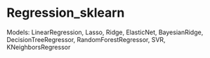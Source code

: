 # Regression_sklearn
Models: LinearRegression, Lasso, Ridge, ElasticNet, BayesianRidge, DecisionTreeRegressor, RandomForestRegressor, SVR, KNeighborsRegressor
